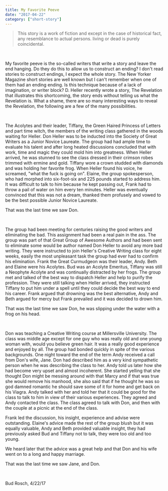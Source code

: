 ```yaml
---
title: My Favorite Peeve
date: "2017-04-22"
category: ["short-story"]
---
```


>This story is a work of fiction and except in the case of historical fact, any resemblance to actual persons. living or dead is purely coincidental.

<br/>

My favorite peeve is  the so-called writers that write a story and leave the end hanging.  Do they do this to allow us to construct an ending?  I don't read stories to construct endings, I expect the whole story.  The New Yorker Magazine short stories are well known but I can't remember when one of them had an ending ending.  Is this technique because of a lack of imagination, or writer block?  D. Heller recently wrote a story, The Revelation that illustrates this shortcoming, the story ends without telling us what the Revelation is.  What a shame, there are so many interesting ways to reveal the Revelation, the following are a few of the many possibilities.

<br/>

The Acolytes and their leader, Tiffany, the Green Haired Princess of Letters and part time witch, the members of the writing class gathered in the woods waiting for Heller.  Don Heller was to be inducted into the Society of Great Writers as a Junior Novice Laureate.  The group had had ample time to evaluate his talent and after long heated discussions concluded that with work, time and magic they could mold him into greatness.  When Heller arrived, he was stunned to see the class dressed in their crimson robes trimmed with ermine and gold.  Tiffany wore a crown studded with diamonds and was holding her favorite frog.  When Heller found his voice, he screamed, "what the fuck is going on".  Elaine, the group spokesperson, who had morphed into six-foot-six and 225 pounds started to address him. It was difficult to talk to him because he kept passing out, Frank had to throw a pail of water on him every ten minutes.  Heller was eventually convinced that this was not a dream, thanked them profusely and vowed to be the best possible Junior Novice Laureate.

That was the last time we saw Don.

<br/>

The group had been meeting for centuries raising the good writers and eliminating the bad.  This assignment had been a real pain in the ass.  The group was part of that Great Group of Awesome Authors and had been sent to eliminate some would be author named Don Heller to avoid any more bad writing.  They were instructed to join Heller's Creative Writing class for eight weeks, easily the most unpleasant task the group had ever had to confirm his elimination.  Frank the Great Curmudgeon was their leader, Andy. Beth and Elaine were his Acolytes.  Bud was an Acolyte Emeritus, Tiffany was still a Neophyte Acolyte and was continually distracted by her frogs. The group met and talked of the best way to dispatch Heller and help to purify the profession.  They were still talking when Heller arrived, they instructed Tiffany to put him under a spell until they could decide the best way to end his career.  Frank argued that drowning was the best alternative, Andy and Beth argued for mercy but Frank prevailed and it was decided to drown him.

That was the last time we saw Don, he was slipping under the water with a frog on his head.

<br/>

Don was teaching a Creative Writing course at Millersville University.  The class was middle age except for one guy who was really old and one young woman with, would you believe green hair. It was a really good experience and enjoyed by all.  The group had bonded quickly in spite of the various backgrounds. One night toward the end of the term Andy received a call from Don's wife, Jane.  Don had described him as a very kind sympathetic person when he was describing the class to her.  Andy told us later how she had become very upset and almost incoherent.  She started yelling that she thought Don might be messing around with that Marcy and if that was true she would remove his manhood, she also said that if he thought he was so god damned romantic he should save some of it for home and get back on his Viagra.  Andy talked with her and told her that it could be good for the class to talk to him in view of their various experiences.  They agreed and Andy contacted the class.  The class agreed to talk with Don, and then with the couple at a picnic at the end of the class.

Frank led the discussion, his insight, experience and advise were outstanding.  Elaine's advice made the rest of the group blush but it was equally valuable, Andy and Beth provided valuable insight, they had previously asked Bud and Tiffany not to talk, they were too old and too young.

We heard later that the advice was a great help and that Don and his wife went on to a long and happy marriage.   

That was the last time we saw Jane, and Don.

<br/>

Bud Rosch, 4/22/17
